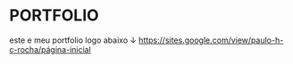 # PORTFOLIO
este e meu portfolio logo abaixo
↓
https://sites.google.com/view/paulo-h-c-rocha/página-inicial
